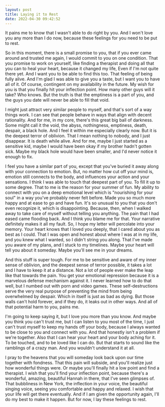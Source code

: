 ```yaml
---
layout: post
title: Laying it to Rest
date: 2022-04-30 09:42:52
---
```


It pains me to know that I wasn't able to do right by you. And I won't love you any more than I do now, because these feelings for you need to be put to rest. 

So in this moment, there is a small promise to you, that if you ever came around and trusted me again, I would commit to you on one condition. That you promise to work on yourself, like finding a therapist and doing all that you can to heal your heart, because it changed my life, Even if I'm not quite there yet. And I want you to be able to find this too. That feeling of being fully alive. And I'm glad I was able to give you a taste, but I want you to have all of it. Of course, contingent on my availability in the future. My wish for you is that you finally hit your inflection point. How many other guys will it take? Who knows. But the truth is that the emptiness is a part of you, and the guys you date will never be able to fill that void.

I might just attract very similar people to myself, and that's sort of a way things work. I can see that people behave in ways that align with decent rationality. And for me, in my core, there's this great big ball of darkness. Some might call it the void, the abyss, nothingness, emptiness, death, despair, a black hole. And I feel it within me especially clearly now. But it is the deepest terror of oblivion. That I mean nothing to nobody, and I just disappear. It is death while alive. And for me, maybe I just started as a sensitive kid, maybe I would have been okay if my brother hadn't gotten sick. Maybe my black hole would have been smaller, and I'd never notice it enough to fix.

I feel you have a similar part of you, except that you've buried it away along with your connection to emotion. But, no matter how cut off your mind is, emotion still connects to the body, and influences your action and your sensations. I think I was able to touch that deepest part of you. To fill it up to some degree. That to me is the reason for your summer of fun. My ability to connect with you on a deep emotional level which is "nourishing for your soul" in a way you've probably never felt before. Made you so much more happy and at ease to go and have fun. It's so unusual to you that you don't even recognize it, which is disappointing. Because, then, when I walked away to take care of myself without telling you anything. The pain that I had eased came flooding back. And I think you blame me for that. Your narrative definitely makes it all my fault. So, I hope my letter will percolate into your memory. Your heart knows that I loved you deeply, that I cared about you as best as I could. That I was open and honest about where I was at in my life, and you knew what I wanted, so I didn't string you along. That I've made you aware of my plans, and I stuck to my timelines. Maybe your heart will tell you about it someday. Maybe you'll see me in your dreams. 

And this stuff is super tough. For me to be sensitive and aware of my inner sense of oblivion, and the deepest sense of terror possible, it takes a lot and I have to keep it at a distance. Not a lot of people ever make the leap like that towards the pain. You get your emotional repression because it is a marvelous defense mechanism against it. I never learned how to do that well, but I numbed out with porn and video games. These self-destructions serve the very real purpose of preventing the mind from being overwhelmed by despair. Which in itself is just as bad as dying. But those walls can't hold forever, and if they do, it leaks out in other ways. And all of that potential harm to you, pains me. 

I'm going to keep saying it, but I love you more than you know. And maybe you think you can't trust me, but I can listen to you most of the time, I just can't trust myself to keep my hands off your body, because I always wanted to be close to you and connect with you. And that honestly isn't a problem if we're together. Also that I can hear your heart and your body aching for it. To be touched, and to be loved like I can do. But that starts to sound like the ramblings of a crazy man. And you wouldn't understand it at all. 

I pray to the heavens that you will someday look back upon our time together with fondness. That this pain will subside, and you'll realize just how wonderful things were. Or maybe you'll finally hit a low point and find a therapist. I wish that you'll find your inflection point, because there's a wonderful, amazing, beautiful Hannah in there, that I've seen glimpses of. That bubbliness in New York, the inflection in your voice, the beautiful singing voice, seeing you comfortable and happy and relaxed. I wish that your life will get there eventually. And if I am given the opportunity again, I'll do my best to make it happen. But for now, I lay these feelings to rest. 